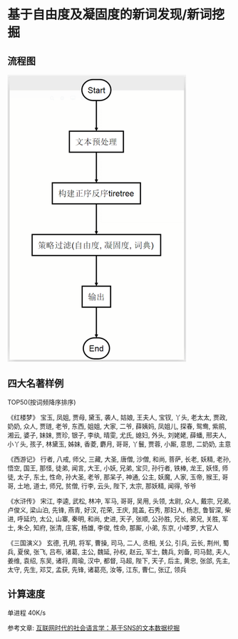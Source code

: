 # 基于自由度及凝固度的新词发现/新词挖掘

## 流程图

<div style="align: center">
<img src="https://github.com/elephantnose/FigureBed/blob/master/words_mining_flowe_graph2.PNG"/>
</div>

## 四大名著样例

 TOP50(按词频降序排序)

《红楼梦》 
宝玉, 凤姐, 贾母, 黛玉, 袭人, 姑娘, 王夫人, 宝钗, 丫头, 老太太, 贾政, 奶奶, 众人, 贾琏, 老爷, 东西, 姐姐, 大家, 二爷, 薛姨妈, 凤姐儿, 探春, 鸳鸯, 紫鹃, 湘云, 婆子, 妹妹, 贾珍, 银子, 李纨, 晴雯, 尤氏, 媳妇, 外头, 刘姥姥, 薛蟠, 邢夫人, 小丫头, 孩子, 林黛玉, 姊妹, 香菱, 麝月, 哥哥, 丫鬟, 贾蓉, 小厮, 意思, 二奶奶, 主意

《西游记》 
行者, 八戒, 师父, 三藏, 大圣, 唐僧, 沙僧, 和尚, 菩萨, 长老, 妖精, 老孙, 悟空, 国王, 那怪, 徒弟, 闻言, 大王, 小妖, 兄弟, 宝贝, 孙行者, 铁棒, 龙王, 妖怪, 师徒, 太子, 东土, 性命, 孙大圣, 老爷, 那呆子, 神通, 公主, 妖魔, 人家, 玉帝, 猴王, 哥哥, 土地, 道士, 师兄, 贫僧, 行李, 云头, 陛下, 太宗, 那妖精, 闻得, 爷爷

《水浒传》 
宋江, 李逵, 武松, 林冲, 军马, 哥哥, 吴用, 头领, 太尉, 众人, 戴宗, 兄弟, 卢俊义, 梁山泊, 先锋, 燕青, 好汉, 花荣, 王庆, 晁盖, 石秀, 那妇人, 杨志, 鲁智深, 柴进, 呼延灼, 太公, 山寨, 秦明, 和尚, 史进, 天子, 张顺, 公孙胜, 兄长, 弟兄, 关胜, 军士, 朱仝, 知府, 张清, 庄客, 杨雄, 李俊, 性命, 那厮, 小弟, 东京, 小喽罗, 大官人

《三国演义》 
玄德, 孔明, 将军, 曹操, 司马, 二人, 丞相, 关公, 引兵, 云长, 荆州, 蜀兵, 夏侯, 张飞, 吕布, 诸葛, 主公, 魏延, 孙权, 赵云, 军士, 魏兵, 刘备, 司马懿, 夫人, 姜维, 袁绍, 东吴, 诸将, 周瑜, 汉中, 都督, 马超, 陛下, 天子, 后主, 黄忠, 张郃, 先主, 太守, 先生, 邓艾, 孟获, 先锋, 诸葛亮, 汝等, 江东, 曹仁, 张辽, 领兵

## 计算速度
单进程 40K/s



参考文章: [互联网时代的社会语言学：基于SNS的文本数据挖掘][1]

[1]: http://www.matrix67.com/blog/archives/5044
